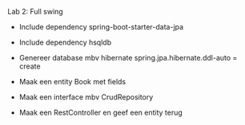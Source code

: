 Lab 2: Full swing

* Include dependency spring-boot-starter-data-jpa

* Include dependency hsqldb

* Genereer database mbv hibernate 
spring.jpa.hibernate.ddl-auto = create

* Maak een entity Book met fields

* Maak een interface mbv CrudRepository

* Maak een RestController en geef een entity terug